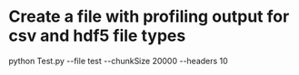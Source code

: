  
# Create a file with profiling output for csv and hdf5 file types
python Test.py --file test --chunkSize 20000 --headers 10

